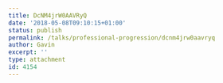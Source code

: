 ```yaml
---
title: DcNM4jrW0AAVRyQ
date: '2018-05-08T09:10:15+01:00'
status: publish
permalink: /talks/professional-progression/dcnm4jrw0aavryq
author: Gavin
excerpt: ''
type: attachment
id: 4154
---
```

<!DOCTYPE html PUBLIC "-//W3C//DTD HTML 4.0 Transitional//EN" "http://www.w3.org/TR/REC-html40/loose.dtd">
<?xml encoding="UTF-8">
